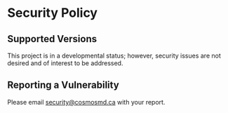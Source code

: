 # Security Policy

## Supported Versions
This project is in a developmental status; however, security issues are not desired and of interest to be addressed.

## Reporting a Vulnerability

Please email security@cosmosmd.ca with your report. 
